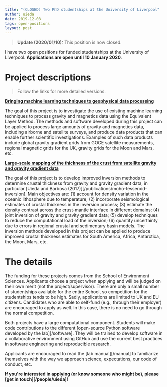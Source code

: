 ```yaml
---
title: "(CLOSED) Two PhD studentships at the University of Liverpool"
author: uieda
date: 2019-12-08
tags: open-positions
layout: post
---
```


> **Update (2020/01/10):** This position is now closed.

I have two open positions for funded studentships at the University of
Liverpool.
**Applications are open until 10 January 2020**.

# Project descriptions

> Follow the links for more detailed versions.

[**Bringing machine learning techniques to geophysical data processing**](https://www.liverpool.ac.uk/earth-ocean-and-ecological-sciences/phd-studentships/bringingmachinelearningtechniquestogeophysicaldataprocessing.html)

The goal of this project is to investigate the use of existing machine learning
techniques to process gravity and magnetics data using the Equivalent Layer
Method. The methods and software developed during this project can be applied
to process large amounts of gravity and magnetics data, including airborne and
satellite surveys, and produce data products that can enable further scientific
investigations. Examples of such data products include global gravity gradient
grids from GOCE satellite measurements, regional magnetic grids for the UK,
gravity grids for the Moon and Mars, etc.


[**Large-scale mapping of the thickness of the crust from satellite gravity and gravity gradient data**](https://www.liverpool.ac.uk/earth-ocean-and-ecological-sciences/phd-studentships/large-scalemappingofthethicknessofthecrustfromsatellitegravityandgra.html)

The goal of this project is to develop improved inversion methods to determine
crustal thickness from gravity and gravity gradient data, in particular
[Uieda and Barbosa (2017)][/publications/moho-tesseroid-inversion].
Main objectives are: (1) account for density variation in the oceanic
lithosphere due to temperature; (2) incorporate seismological estimates of
crustal thickness in the inversion process; (3) estimate the density contrast
across the crust-mantle interface in different domains; (4) joint inversion of
gravity and gravity gradient data; (5) develop techniques to reduce the
computational load of the inversion; (6) quantify uncertainty due to errors in
regional crustal and sedimentary basin models. The inversion methods developed
in this project can be applied to produce improved crustal thickness estimates
for South America, Africa, Antarctica, the Moon, Mars, etc.

# The details

The funding for these projects comes from the School of Environment Sciences.
Applicants choose a project when applying and will be judged on their own merit
(not the project/supervisor).
There are only a small number of studentships available for the entire School,
so competition for the studentships tends to be high.
Sadly, applications are limited to UK and EU citizens.
Candidates who are able to self-fund (e.g., through their employer) are
encouraged to apply as well. In this case, there is no need to go through the
normal competition.

Both projects have a large computational component. Students will make code
contributions to the different [open-source Python software developed by the
lab][/software].
They will be trained to develop software in a collaborative environment using
GitHub and use the current best practices in software engineering and
reproducible research.

Applicants are encouraged to read the [lab manual][/manual] to familiarize
themselves with the way we approach science, expectations, our code of conduct,
etc.

**If you're interested in applying (or know someone who might be), please
[get in touch][/people/uieda]!**
